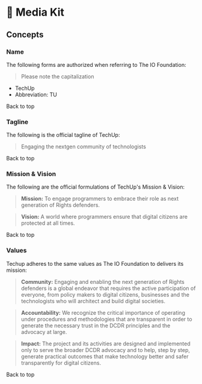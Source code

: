 # 🚧 Media Kit





## Concepts

### Name

The following forms are authorized when referring to The IO Foundation:

> Please note the capitalization

* TechUp
* Abbreviation: TU

Back to top

### Tagline

The following is the official tagline of TechUp:

> Engaging the nextgen community of technologists

Back to top

### Mission & Vision

The following are the official formulations of TechUp's Mission & Vision:

> **Mission:** To engage programmers to embrace their role as next generation of Rights defenders.

> **Vision:** A world where programmers ensure that digital citizens are protected at all times.

Back to top

### Values

Techup adheres to the same values as The IO Foundation to delivers its mission:

> **Community:** Engaging and enabling the next generation of Rights defenders is a global endeavor that requires the active participation of everyone, from policy makers to digital citizens, businesses and the technologists who will architect and build digital societies.

> **Accountability:** We recognize the critical importance of operating under procedures and methodologies that are transparent in order to generate the necessary trust in the DCDR principles and the advocacy at large.

> **Impact:** The project and its activities are designed and implemented only to serve the broader DCDR advocacy and to help, step by step, generate practical outcomes that make technology better and safer transparently for digital citizens.

Back to top
